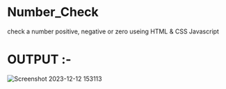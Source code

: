 # Number_Check
check a number positive, negative or zero useing HTML &amp; CSS Javascript
 # OUTPUT :-
 ![Screenshot 2023-12-12 153113](https://github.com/SAHILRATHO/Number_Check/assets/144763172/afe3d457-2c98-4aec-bf84-bff32853858c)
